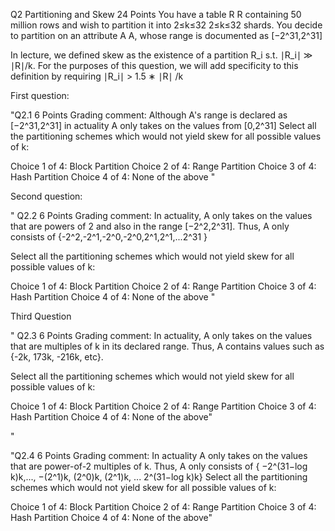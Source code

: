 Q2 Partitioning and Skew
24 Points
You have a table R
R containing 50 million rows and wish to partition it into 2≤k≤32
2≤k≤32 shards. You decide to partition on an attribute A
A, whose range is documented as [−2^31,2^31] 

In lecture, we defined skew as the existence of a partition R_i s.t. 
∣R_i∣ ≫ ∣R∣/k.  For the purposes of this question, we will add specificity to this definition by requiring 
∣R_i∣ > 1.5 ∗ ∣R∣ /k



First question: 

"Q2.1
6 Points
Grading comment:
Although A's range is declared as [−2^31,2^31]
 in actuality A only takes on the values from 
[0,2^31]
Select all the partitioning schemes which would not yield skew for all possible values of k:

Choice 1 of 4: Block Partition
Choice 2 of 4: Range Partition
Choice 3 of 4: Hash Partition
Choice 4 of 4: None of the above
"


Second question:

"
Q2.2
6 Points
Grading comment:
In actuality, A only takes on the values that are powers of 2 and also in the range [−2^2,2^31].  Thus, A only consists of  {-2^2,-2^1,-2^0,-2^0,2^1,2^1,...2^31 }

Select all the partitioning schemes which would not yield skew for all possible values of k:

Choice 1 of 4: Block Partition
Choice 2 of 4: Range Partition
Choice 3 of 4: Hash Partition
Choice 4 of 4: None of the above
"



Third Question 

"
Q2.3
6 Points
Grading comment:
In actuality, A only takes on the values that are multiples of k in its declared range.  Thus, A contains values such as {-2k, 173k, -216k, etc}. 

Select all the partitioning schemes which would not yield skew for all possible values of k:

Choice 1 of 4: Block Partition
Choice 2 of 4: Range Partition
Choice 3 of 4: Hash Partition
Choice 4 of 4: None of the above"

"



"Q2.4
6 Points
Grading comment:
In actuality A only takes on the values that are power-of-2 multiples of k.  Thus, A only consists of {
−2^(31−log k)k,..., −(2^1)k, (2^0)k, (2^1)k, ... 2^(31−log k)k}
Select all the partitioning schemes which would not yield skew for all possible values of k:

Choice 1 of 4: Block Partition
Choice 2 of 4: Range Partition
Choice 3 of 4: Hash Partition
Choice 4 of 4: None of the above"
